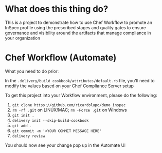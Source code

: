 # What does this thing do?

This is a project to demonstrate how to use Chef Workflow to promote an InSpec profile using the
prescribed stages and quality gates to ensure governance and visibility around the artifacts that manage compliance
in your organization

# Chef Workflow (Automate)

What you need to do prior:

In the `.delivery/build_cookbook/attributes/default.rb` file, you'll need to modify the
values based on your Chef Compliance Server setup

To get this project into your Workflow environment, please do the following:

1. `git clone https://github.com/ricardolupo/demo_inspec`
2. `rm -rf .git` on LINUX/MAC; `rm -Force .git` on Windows
3. `git init .`
4. `delivery init --skip-build-cookbook`
5. `git add .`
6. `git commit -m '<YOUR COMMIT MESSAGE HERE'`
7. `delivery review`

You should now see your change pop up in the Automate UI
